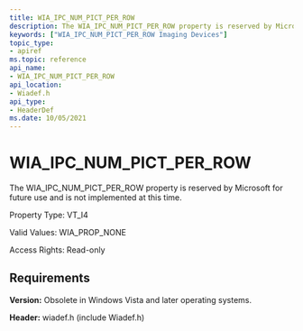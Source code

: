 ```yaml
---
title: WIA_IPC_NUM_PICT_PER_ROW
description: The WIA_IPC_NUM_PICT_PER_ROW property is reserved by Microsoft for future use and is not implemented at this time.
keywords: ["WIA_IPC_NUM_PICT_PER_ROW Imaging Devices"]
topic_type:
- apiref
ms.topic: reference
api_name:
- WIA_IPC_NUM_PICT_PER_ROW
api_location:
- Wiadef.h
api_type:
- HeaderDef
ms.date: 10/05/2021
---
```


# WIA_IPC_NUM_PICT_PER_ROW

The WIA_IPC_NUM_PICT_PER_ROW property is reserved by Microsoft for future use and is not implemented at this time.

Property Type: VT_I4

Valid Values: WIA_PROP_NONE

Access Rights: Read-only

## Requirements

**Version:** Obsolete in Windows Vista and later operating systems.

**Header:** wiadef.h (include Wiadef.h)
